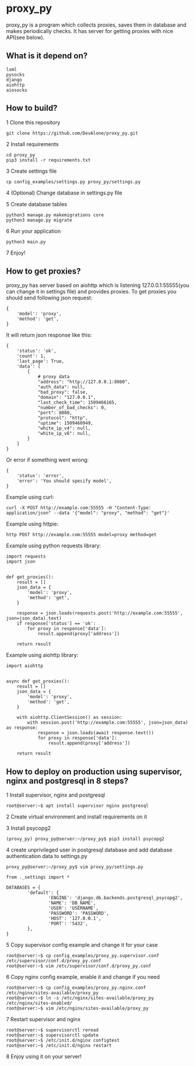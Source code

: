 # proxy_py

proxy_py is a program which collects proxies, saves them in database and makes periodically checks. It has server for getting proxies with nice API(see below). 

## What is it depend on?

```
lxml
pysocks
django
aiohttp
aiosocks
```

## How to build?

1 Clone this repository

`git clone https://github.com/DevAlone/proxy_py.git`

2 Install requirements

```
cd proxy_py
pip3 install -r requirements.txt
```

3 Create settings file

`cp config_examples/settings.py proxy_py/settings.py`

4 (Optional) Change database in settings.py file

5 Create database tables

```
python3 manage.py makemigrations core
python3 manage.py migrate
```

6 Run your application

`python3 main.py`

7 Enjoy!

## How to get proxies?

proxy_py has server based on aiohttp which is listening 127.0.0.1:55555(you can change it in settings file) and provides proxies. To get proxies you should send following json request:

```
{
	'model': 'proxy',
	'method': 'get',
}
```

It will return json response like this:

```
{
	'status': 'ok',
	'count': 1,
	'last_page': True,
	'data': [
		{
			# proxy data
			"address": "http://127.0.0.1:8080",
			"auth_data": null,
			"bad_proxy": false,
			"domain": "127.0.0.1",
			"last_check_time": 1509466165,
			"number_of_bad_checks": 0,
			"port": 8080,
			"protocol": "http",
			"uptime": 1509460949,
			"white_ip_v4": null,
			"white_ip_v6": null,
		}
	]
}
```

Or error if something went wrong:

```
{
	'status': 'error',
	'error': 'You should specify model',
}
```

Example using curl:

`curl -X POST http://example.com:55555 -H "Content-Type: application/json" --data '{"model": "proxy", "method": "get"}'`

Example using httpie:

`http POST http://example.com:55555 model=proxy method=get`

Example using python requests library:

```
import requests
import json


def get_proxies():
    result = []
    json_data = {
        'model': 'proxy',
        'method': 'get',
    }
    
    response = json.loads(requests.post('http://example.com:55555', json=json_data).text)
    if response['status'] == 'ok':
        for proxy in response['data']:
            result.append(proxy['address'])
    
    return result
```
Example using aiohttp library:

```
import aiohttp


async def get_proxies():
    result = []
    json_data = {
        'model': 'proxy',
        'method': 'get',
    }
    
    with aiohttp.ClientSession() as session:
        with session.post('http://example.com:55555', json=json_data) as response:
            response = json.loads(await response.text())
            for proxy in response['data']:
                result.append(proxy['address'])
                
    return result
```

## How to deploy on production using supervisor, nginx and postgresql in 8 steps?

1 Install supervisor, nginx and postgresql

`root@server:~$ apt install supervisor nginx postgresql`

2 Create virtual environment and install requirements on it

3 Install psycopg2

`(proxy_py) proxy_py@server:~/proxy_py$ pip3 install psycopg2`

4 create unprivileged user in postgresql database and add database authentication data to settings.py

```
proxy_py@server:~/proxy_py$ vim proxy_py/settings.py
```

```
from ._settings import *

DATABASES = {                                                                    
        'default': {                                                                 
                'ENGINE': 'django.db.backends.postgresql_psycopg2',                     
                'NAME': 'DB_NAME',                                                     
                'USER': 'USERNAME',                                                     
                'PASSWORD': 'PASSWORD',                                                 
                'HOST': '127.0.0.1',                                                    
                'PORT': '5432',                                                         
        },                                                                           
}
```

5 Copy supervisor config example and change it for your case

```
root@server:~$ cp config_examples/proxy_py.supervisor.conf /etc/supervisor/conf.d/proxy_py.conf
root@server:~$ vim /etc/supervisor/conf.d/proxy_py.conf
```

6 Copy nginx config example, enable it and change if you need

```
root@server:~$ cp config_examples/proxy_py.nginx.conf /etc/nginx/sites-available/proxy_py
root@server:~$ ln -s /etc/nginx/sites-available/proxy_py /etc/nginx/sites-enabled/
root@server:~$ vim /etc/nginx/sites-available/proxy_py
```

7 Restart supervisor and nginx

```
root@server:~$ supervisorctl reread
root@server:~$ supervisorctl update
root@server:~$ /etc/init.d/nginx configtest
root@server:~$ /etc/init.d/nginx restart
```

8 Enjoy using it on your server!
